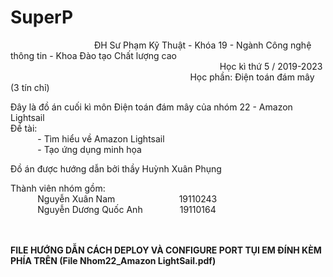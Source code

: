# SuperP

&nbsp;&nbsp;&nbsp;&nbsp;&nbsp;&nbsp;&nbsp;&nbsp;&nbsp;&nbsp;&nbsp;&nbsp;&nbsp;&nbsp;&nbsp;&nbsp;
&nbsp;&nbsp;&nbsp;&nbsp;&nbsp;&nbsp;&nbsp;&nbsp;&nbsp;&nbsp;&nbsp;&nbsp;&nbsp;&nbsp;&nbsp;&nbsp;
ĐH Sư Phạm Kỹ Thuật - Khóa 19 - Ngành Công nghệ thông tin - Khoa Đào tạo Chất lượng cao <br>
&nbsp;&nbsp;&nbsp;&nbsp;&nbsp;&nbsp;&nbsp;&nbsp;&nbsp;&nbsp;&nbsp;&nbsp;&nbsp;&nbsp;&nbsp;&nbsp;
&nbsp;&nbsp;&nbsp;&nbsp;&nbsp;&nbsp;&nbsp;&nbsp;&nbsp;&nbsp;&nbsp;&nbsp;&nbsp;&nbsp;&nbsp;&nbsp;
&nbsp;&nbsp;&nbsp;&nbsp;&nbsp;&nbsp;&nbsp;&nbsp;&nbsp;&nbsp;&nbsp;&nbsp;&nbsp;&nbsp;&nbsp;&nbsp;
&nbsp;&nbsp;&nbsp;&nbsp;&nbsp;&nbsp;&nbsp;&nbsp;&nbsp;&nbsp;&nbsp;&nbsp;&nbsp;&nbsp;&nbsp;&nbsp;
&nbsp;&nbsp;&nbsp;&nbsp;&nbsp;&nbsp;&nbsp;&nbsp;&nbsp;&nbsp;&nbsp;&nbsp;&nbsp;&nbsp;&nbsp;&nbsp;
Học kì thứ 5 / 2019-2023 <br>
&nbsp;&nbsp;&nbsp;&nbsp;&nbsp;&nbsp;&nbsp;&nbsp;&nbsp;&nbsp;&nbsp;&nbsp;&nbsp;&nbsp;&nbsp;&nbsp;
&nbsp;&nbsp;&nbsp;&nbsp;&nbsp;&nbsp;&nbsp;&nbsp;&nbsp;&nbsp;&nbsp;&nbsp;&nbsp;&nbsp;&nbsp;&nbsp;
&nbsp;&nbsp;&nbsp;&nbsp;&nbsp;&nbsp;&nbsp;&nbsp;&nbsp;&nbsp;&nbsp;&nbsp;&nbsp;&nbsp;&nbsp;&nbsp;
&nbsp;&nbsp;&nbsp;&nbsp;&nbsp;&nbsp;&nbsp;&nbsp;&nbsp;&nbsp;&nbsp;&nbsp;&nbsp;&nbsp;&nbsp;&nbsp;
&nbsp;&nbsp;&nbsp;&nbsp;
Học phần: Điện toán đám mây (3 tín chỉ)

Đây là đồ án cuối kì môn Điện toán đám mây của nhóm 22 - Amazon Lightsail <br>
Đề tài: <br>
&nbsp;&nbsp;&nbsp;&nbsp;&nbsp;&nbsp;&nbsp;&nbsp;&nbsp;&nbsp; - Tìm hiểu về Amazon Lightsail <br>
&nbsp;&nbsp;&nbsp;&nbsp;&nbsp;&nbsp;&nbsp;&nbsp;&nbsp;&nbsp; - Tạo ứng dụng minh họa     

Đồ án được hướng dẫn bởi thầy Huỳnh Xuân Phụng <br>

Thành viên nhóm gồm:<br>
&nbsp;&nbsp;&nbsp;&nbsp;&nbsp;&nbsp;&nbsp;&nbsp;&nbsp;&nbsp;
Nguyễn Xuân Nam     &nbsp;&nbsp;&nbsp;&nbsp;&nbsp;&nbsp;&nbsp;&nbsp;&nbsp;&nbsp;&nbsp;&nbsp;&nbsp;
&nbsp;&nbsp;&nbsp;&nbsp;&nbsp;&nbsp;&nbsp;&nbsp;&nbsp;&nbsp;      19110243<br>
&nbsp;&nbsp;&nbsp;&nbsp;&nbsp;&nbsp;&nbsp;&nbsp;&nbsp;&nbsp;
Nguyễn Dương Quốc Anh   &nbsp;&nbsp;&nbsp;&nbsp;&nbsp;&nbsp;&nbsp;&nbsp;&nbsp;&nbsp;&nbsp;&nbsp;&nbsp;  19110164<br><br><br>


<b>FILE HƯỚNG DẪN CÁCH DEPLOY VÀ CONFIGURE PORT TỤI EM ĐÍNH KÈM PHÍA TRÊN (File Nhom22_Amazon LightSail.pdf) <b>
